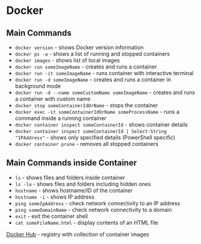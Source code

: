 # Docker

## Main Commands

- `docker version` - shows Docker version information
- `docker ps -a` - shows a list of running and stopped containers
- `docker images` - shows list of local images
- `docker run someImageName` - creates and runs a container
- `docker run -it someImageName` - runs container with interactive terminal
- `docker run -d someImageName` - creates and runs a container in background mode
- `docker run -d --name someCustomName someImageName` - creates and runs a container with custom name
- `docker stop someContainerIdOrName` - stops the container
- `docker exec -it someContainerIdOrName someProcessName` - runs a command inside a running container
- `docker container inspect someContainerId` - shows container details
- `docker container inspect someContainerId | Select-String "IPAddress"` - shows only specified details (PowerShell specific)
- `docker container prune` - removes all stopped containers

## Main Commands inside Container

- `ls` - shows files and folders inside container
- `ls -la` - shows files and folders including hidden ones
- `hostname` - shows hostname/ID of the container
- `hostname -i` - shows IP address
- `ping someIpAddress` - check network connectivity to an IP address
- `ping someDomainName` - check network connectivity to a domain
- `exit` - exit the container shell
- `cat someFileName.html` - display contents of an HTML file

[Docker Hub](https://hub.docker.com/) - registry with collection of container images
